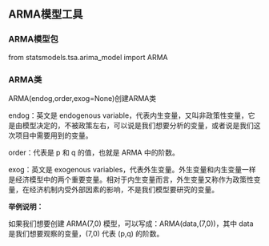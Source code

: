 ## ARMA模型工具

### ARMA模型包
from statsmodels.tsa.arima_model import ARMA

### ARMA类 
ARMA(endog,order,exog=None)创建ARMA类

endog：英文是 endogenous variable，代表内生变量，又叫非政策性变量，它是由模型决定的，不被政策左右，可以说是我们想要分析的变量，或者说是我们这次项目中需要用到的变量。

order：代表是 p 和 q 的值，也就是 ARMA 中的阶数。

exog：英文是 exogenous variables，代表外生变量。外生变量和内生变量一样是经济模型中的两个重要变量。相对于内生变量而言，外生变量又称作为政策性变量，在经济机制内受外部因素的影响，不是我们模型要研究的变量。

__举例说明：__

如果我们想要创建 ARMA(7,0) 模型，可以写成：ARMA(data,(7,0))，其中 data 是我们想要观察的变量，(7,0) 代表 (p,q) 的阶数。
